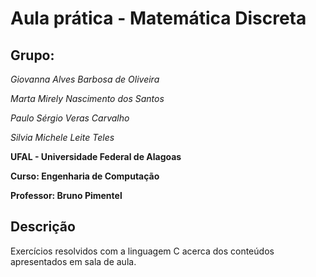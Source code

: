 # Aula prática - Matemática Discreta

## Grupo:

*Giovanna Alves Barbosa de Oliveira*

*Marta Mirely Nascimento dos Santos*

*Paulo Sérgio Veras Carvalho*

*Silvia Michele Leite Teles*

**UFAL - Universidade Federal de Alagoas**

**Curso: Engenharia de Computação**

**Professor: Bruno Pimentel**

## Descrição

Exercícios resolvidos com a linguagem C acerca dos conteúdos apresentados em sala de aula.

